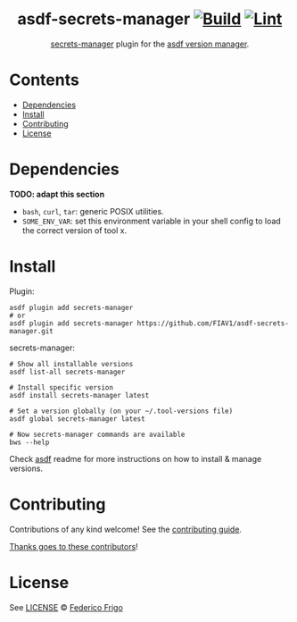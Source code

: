<div align="center">

# asdf-secrets-manager [![Build](https://github.com/FIAV1/asdf-secrets-manager/actions/workflows/build.yml/badge.svg)](https://github.com/FIAV1/asdf-secrets-manager/actions/workflows/build.yml) [![Lint](https://github.com/FIAV1/asdf-secrets-manager/actions/workflows/lint.yml/badge.svg)](https://github.com/FIAV1/asdf-secrets-manager/actions/workflows/lint.yml)

[secrets-manager](https://github.com/FIAV1/asdf-secrets-manager) plugin for the [asdf version manager](https://asdf-vm.com).

</div>

# Contents

- [Dependencies](#dependencies)
- [Install](#install)
- [Contributing](#contributing)
- [License](#license)

# Dependencies

**TODO: adapt this section**

- `bash`, `curl`, `tar`: generic POSIX utilities.
- `SOME_ENV_VAR`: set this environment variable in your shell config to load the correct version of tool x.

# Install

Plugin:

```shell
asdf plugin add secrets-manager
# or
asdf plugin add secrets-manager https://github.com/FIAV1/asdf-secrets-manager.git
```

secrets-manager:

```shell
# Show all installable versions
asdf list-all secrets-manager

# Install specific version
asdf install secrets-manager latest

# Set a version globally (on your ~/.tool-versions file)
asdf global secrets-manager latest

# Now secrets-manager commands are available
bws --help
```

Check [asdf](https://github.com/asdf-vm/asdf) readme for more instructions on how to
install & manage versions.

# Contributing

Contributions of any kind welcome! See the [contributing guide](contributing.md).

[Thanks goes to these contributors](https://github.com/FIAV1/asdf-secrets-manager/graphs/contributors)!

# License

See [LICENSE](LICENSE) © [Federico Frigo](https://github.com/FIAV1/)
